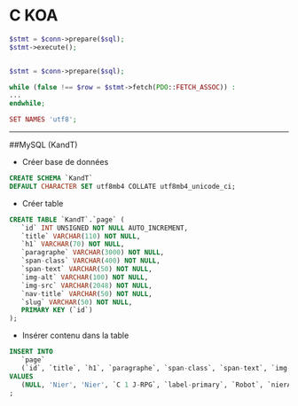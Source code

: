 # C KOA

```php
$stmt = $conn->prepare($sql);
$stmt->execute();


$stmt = $conn->prepare($sql);
```

```php
while (false !== $row = $stmt->fetch(PDO::FETCH_ASSOC)) :
...
endwhile;
```

```php
SET NAMES 'utf8';
```
___

##MySQL (KandT)

* Créer base de données
```sql
CREATE SCHEMA `KandT`
DEFAULT CHARACTER SET utf8mb4 COLLATE utf8mb4_unicode_ci;
```

* Créer table
```sql
CREATE TABLE `KandT`.`page` (
   `id` INT UNSIGNED NOT NULL AUTO_INCREMENT,
   `title` VARCHAR(110) NOT NULL,
   `h1` VARCHAR(70) NOT NULL,
   `paragraphe` VARCHAR(3000) NOT NULL,
   `span-class` VARCHAR(400) NOT NULL,
   `span-text` VARCHAR(50) NOT NULL,
   `img-alt` VARCHAR(100) NOT NULL,
   `img-src` VARCHAR(2048) NOT NULL,
   `nav-title` VARCHAR(50) NOT NULL,
   `slug` VARCHAR(50) NOT NULL,
   PRIMARY KEY (`id`)
);
```

* Insérer contenu dans la table
```sql
INSERT INTO
   `page`
   (`id`, `title`, `h1`, `paragraphe`, `span-class`, `span-text`, `img-alt`, `img-src`, `nav-title`, `slug`)
VALUES
   (NULL, 'Nier', 'Nier', `C 1 J-RPG`, `label-primary`, `Robot`, `nierA`, `nieremil.jpg`, `nier`)
;
```

